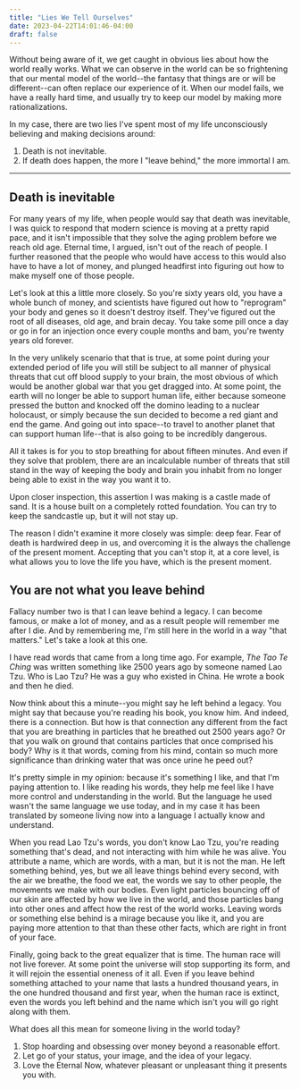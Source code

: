 ```yaml
---
title: "Lies We Tell Ourselves"
date: 2023-04-22T14:01:46-04:00
draft: false
---
```


Without being aware of it, we get caught in obvious lies about how the world really works. What we can observe in the world can be so frightening that our mental model of the world--the fantasy that things are or will be different--can often replace our experience of it. When our model fails, we have a really hard time, and usually try to keep our model by making more rationalizations.

In my case, there are two lies I've spent most of my life unconsciously believing and making decisions around:

1. Death is not inevitable.
2. If death does happen, the more I "leave behind," the more immortal I am.

---

## Death is inevitable

For many years of my life, when people would say that death was inevitable, I was quick to respond that modern science is moving at a pretty rapid pace, and it isn't impossible that they solve the aging problem before we reach old age. Eternal time, I argued, isn't out of the reach of people. I further reasoned that the people who would have access to this would also have to have a lot of money, and plunged headfirst into figuring out how to make myself one of those people.

Let's look at this a little more closely. So you're sixty years old, you have a whole bunch of money, and scientists have figured out how to "reprogram" your body and genes so it doesn't destroy itself. They've figured out the root of all diseases, old age, and brain decay. You take some pill once a day or go in for an injection once every couple months and bam, you're twenty years old forever.

In the very unlikely scenario that that is true, at some point during your extended period of life you will still be subject to all manner of physical threats that cut off blood supply to your brain, the most obvious of which would be another global war that you get dragged into. At some point, the earth will no longer be able to support human life, either because someone pressed the button and knocked off the domino leading to a nuclear holocaust, or simply because the sun decided to become a red giant and end the game. And going out into space--to travel to another planet that can support human life--that is also going to be incredibly dangerous.

All it takes is for you to stop breathing for about fifteen minutes. And even if they solve that problem, there are an incalculable number of threats that still stand in the way of keeping the body and brain you inhabit from no longer being able to exist in the way you want it to.

Upon closer inspection, this assertion I was making is a castle made of sand. It is a house built on a completely rotted foundation. You can try to keep the sandcastle up, but it will not stay up.

The reason I didn't examine it more closely was simple: deep fear. Fear of death is hardwired deep in us, and overcoming it is the always the challenge of the present moment. Accepting that you can't stop it, at a core level, is what allows you to love the life you have, which is the present moment.

## You are not what you leave behind

Fallacy number two is that I can leave behind a legacy. I can become famous, or make a lot of money, and as a result people will remember me after I die. And by remembering me, I'm still here in the world in a way "that matters." Let's take a look at this one.

I have read words that came from a long time ago. For example, _The Tao Te Ching_ was written something like 2500 years ago by someone named Lao Tzu. Who is Lao Tzu? He was a guy who existed in China. He wrote a book and then he died.

Now think about this a minute--you might say he left behind a legacy. You might say that because you're reading his book, you know him. And indeed, there is a connection. But how is that connection any different from the fact that you are breathing in particles that he breathed out 2500 years ago? Or that you walk on ground that contains particles that once comprised his body? Why is it that words, coming from his mind, contain so much more significance than drinking water that was once urine he peed out?

It's pretty simple in my opinion: because it's something I like, and that I'm paying attention to. I like reading his words, they help me feel like I have more control and understanding in the world. But the language he used wasn't the same language we use today, and in my case it has been translated by someone living now into a language I actually know and understand. 

When you read Lao Tzu's words, you don't know Lao Tzu, you're reading something that's dead, and not interacting with him while he was alive. You attribute a name, which are words, with a man, but it is not the man. He left something behind, yes, but we all leave things behind every second, with the air we breathe, the food we eat, the words we say to other people, the movements we make with our bodies. Even light particles bouncing off of our skin are affected by how we live in the world, and those particles bang into other ones and affect how the rest of the world works. Leaving words or something else behind is a mirage because you like it, and you are paying more attention to that than these other facts, which are right in front of your face.

Finally, going back to the great equalizer that is time. The human race will not live forever. At some point the universe will stop supporting its form, and it will rejoin the essential oneness of it all. Even if you leave behind something attached to your name that lasts a hundred thousand years, in the one hundred thousand and first year, when the human race is extinct, even the words you left behind and the name which isn't you will go right along with them.

What does all this mean for someone living in the world today?

1. Stop hoarding and obsessing over money beyond a reasonable effort.
2. Let go of your status, your image, and the idea of your legacy.
3. Love the Eternal Now, whatever pleasant or unpleasant thing it presents you with.


